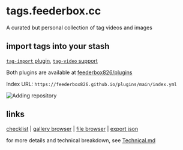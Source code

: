 # tags.feederbox.cc

A curated but personal collection of tag videos and images

## import tags into your stash
[`tag-import` plugin](https://github.com/feederbox826/plugins/tree/main/plugins/tag-import), [`tag-video` support](https://github.com/feederbox826/plugins/tree/main/plugins/tag-video)

Both plugins are available at [feederbox826/plugins](https://github.com/feederbox826/plugins)

Index URL: `https://feederbox826.github.io/plugins/main/index.yml`

![Adding repository](https://github.com/feederbox826/plugins/raw/main/docs/add-plugins.png)

## links
[checklist](https://feederbox826.github.io/tags/inventory/) |
[gallery browser](https://tags.feederbox.cc/) |
[file browser](https://tags.feederbox.cc/media.original) |
[export json](https://tags.feederbox.cc/tags-export.json)

for more details and technical breakdown, see [Technical.md](Technical.md)